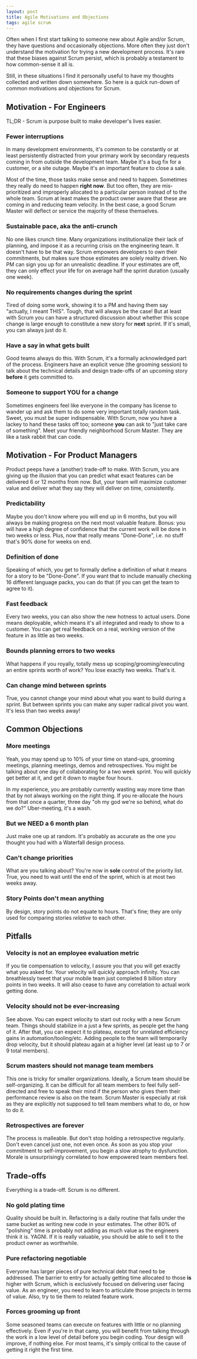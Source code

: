 ```yaml
---
layout: post
title: Agile Motivations and Objections
tags: agile scrum
---
```


Often when I first start talking to someone new about Agile and/or Scrum, they have questions and occasionally objections. More often they just don't understand the motivation for trying a new development process. It's rare that these biases against Scrum persist, which is probably a testament to how common-sense it all is.

Still, in these situations I find it personally useful to have my thoughts collected and written down somewhere. So here is a quick run-down of common motivations and objections for Scrum.

## Motivation - For Engineers

TL;DR - Scrum is purpose built to make developer's lives easier.

### Fewer interruptions

In many development environments, it's common to be constantly or at least persistently distracted from your primary work by secondary requests coming in from outside the development team. Maybe it's a bug fix for a customer, or a site outage. Maybe it's an important feature to close a sale.

Most of the time, those tasks make sense and need to happen. Sometimes they really do need to happen **right now**. But too often, they are mis-prioritized and improperly allocated to a particular person instead of to the whole team. Scrum at least makes the product owner aware that these are coming in and reducing team velocity. In the best case, a good Scrum Master will deflect or service the majority of these themselves.

### Sustainable pace, aka the anti-crunch

No one likes crunch time. Many organizations institutionalize their lack of planning, and impose it as a recurring crisis on the engineering team. It doesn't have to be that way. Scrum empowers developers to own their commitments, but makes sure those estimates are solely reality driven. No PM can sign you up for an unrealistic deadline. If your estimates are off, they can only effect your life for on average half the sprint duration (usually one week).

### No requirements changes during the sprint

Tired of doing some work, showing it to a PM and having them say "actually, I meant THIS". Tough, that will always be the case! But at least with Scrum you can have a structured discussion about whether this scope change is large enough to constitute a new story for **next** sprint. If it's small, you can always just do it.

### Have a say in what gets built

Good teams always do this. With Scrum, it's a formally acknowledged part of the process. Engineers have an explicit venue (the grooming session) to talk about the technical details and design trade-offs of an upcoming story **before** it gets committed to.

### Someone to support YOU for a change

Sometimes engineers feel like everyone in the company has license to wander up and ask them to do some very important totally random task. Sweet, you must be super indispensable. With Scrum, now you have a lackey to hand these tasks off too; someone **you** can ask to "just take care of something". Meet your friendly neighborhood Scrum Master. They are like a task rabbit that can code.

## Motivation - For Product Managers

Product peeps have a (another) trade-off to make. With Scrum, you are giving up the illusion that you can predict what exact features can be delivered 6 or 12 months from now. But, your team will maximize customer value and deliver what they say they will deliver on time, consistently.

### Predictability

Maybe you don't know where you will end up in 6 months, but you will always be making progress on the next most valuable feature. Bonus: you will have a high degree of confidence that the current work will be done in two weeks or less. Plus, now that really means "Done-Done", i.e. no stuff that's 90% done for weeks on end.

### Definition of done

Speaking of which, you get to formally define a definition of what it means for a story to be "Done-Done". If you want that to include manually checking 16 different language packs, you can do that (if you can get the team to agree to it).

### Fast feedback

Every two weeks, you can also show the new hotness to actual users. Done means deployable, which means it's all integrated and ready to show to a customer. You can get real feedback on a real, working version of the feature in as little as two weeks.

### Bounds planning errors to two weeks

What happens if you royally, totally mess up scoping/grooming/executing an entire sprints worth of work? You lose exactly two weeks. That's it.

### Can change mind between sprints

True, you cannot change your mind about what you want to build during a sprint. But between sprints you can make any super radical pivot you want. It's less than two weeks away!

## Common Objections

### More meetings

Yeah, you may spend up to 10% of your time on stand-ups, grooming meetings, planning meetings, demos and retrospectives. You might be talking about one day of collaborating for a two week sprint. You will quickly get better at it, and get it down to maybe four hours.

In my experience, you are probably currently wasting way more time than that by not always working on the right thing. If you re-allocate the hours from that once a quarter, three day "oh my god we're so behind, what do we do?" Uber-meeting, it's a wash.

### But we **NEED** a 6 month plan

Just make one up at random. It's probably as accurate as the one you thought you had with a Waterfall design process.

### Can't change priorities

What are you talking about? You're now in **sole** control of the priority list. True, you need to wait until the end of the sprint, which is at most two weeks away.

### Story Points don't mean anything

By design, story points do not equate to hours. That's fine; they are only used for comparing stories _relative_ to each other.

## Pitfalls

### Velocity is not an employee evaluation metric

If you tie compensation to velocity, I assure you that you will get exactly what you asked for. Your velocity will quickly approach infinity. You can breathlessly tweet that your mobile team just completed 8 billion story points in two weeks. It will also cease to have any correlation to actual work getting done.

### Velocity should not be ever-increasing

See above. You can expect velocity to start out rocky with a new Scrum team. Things should stabilize in a just a few sprints, as people get the hang of it. After that, you can expect it to plateau, except for unrelated efficiency gains in automation/tooling/etc. Adding people to the team will temporarily drop velocity, but it should plateau again at a higher level (at least up to 7 or 9 total members).

### Scrum masters should not manage team members

This one is tricky for smaller organizations. Ideally, a Scrum team should be self-organizing. It can be difficult for all team members to feel fully self-directed and free to speak their mind if the person who gives them their performance review is also on the team. Scrum Master is especially at risk as they are explicitly not supposed to tell team members what to do, or how to do it.

### Retrospectives are forever

The process is malleable. But don't stop holding a retrospective regularly. Don't even cancel just one, not even once. As soon as you stop your commitment to self-improvement, you begin a slow atrophy to dysfunction. Morale is unsurprisingly correlated to how empowered team members feel.

## Trade-offs

Everything is a trade-off. Scrum is no different.

### No gold plating time

Quality should be built in. Refactoring is a daily routine that falls under the same bucket as writing new code in your estimates. The other 80% of "polishing" time is probably not adding as much value as the engineers think it is. YAGNI. If it is really valuable, you should be able to sell it to the product owner as worthwhile.

### Pure refactoring negotiable

Everyone has larger pieces of pure technical debt that need to be addressed. The barrier to entry for actually getting time allocated to those **is** higher with Scrum, which is exclusively focused on delivering user facing value. As an engineer, you need to learn to articulate those projects in terms of value. Also, try to tie them to related feature work.

### Forces grooming up front

Some seasoned teams can execute on features with little or no planning effectively. Even if you're in that camp, you will benefit from talking through the work in a low level of detail before you begin coding. Your design will improve, if nothing else. For most teams, it's simply critical to the cause of getting it right the first time.
